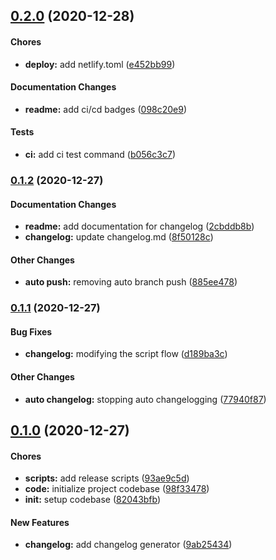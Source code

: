 ## [0.2.0](https://github.com/vaisakhpisharody/project-learn-react/tree/v0.2.0) (2020-12-28)

#### Chores

* **deploy:**  add netlify.toml ([e452bb99](https://github.com/vaisakhpisharody/project-learn-react/commit/e452bb99))

#### Documentation Changes

* **readme:**  add ci/cd badges ([098c20e9](https://github.com/vaisakhpisharody/project-learn-react/commit/098c20e9))

#### Tests

* **ci:**  add ci test command ([b056c3c7](https://github.com/vaisakhpisharody/project-learn-react/commit/b056c3c7))

### [0.1.2](https://github.com/vaisakhpisharody/project-learn-react/tree/v0.1.2) (2020-12-27)

#### Documentation Changes

* **readme:**  add documentation for changelog ([2cbddb8b](https://github.com/vaisakhpisharody/project-learn-react/commit/2cbddb8b))
* **changelog:**  update changelog.md ([8f50128c](https://github.com/vaisakhpisharody/project-learn-react/commit/8f50128c))

#### Other Changes

* **auto push:**  removing auto branch push ([885ee478](https://github.com/vaisakhpisharody/project-learn-react/commit/885ee478))

### [0.1.1](https://github.com/vaisakhpisharody/project-learn-react/tree/v0.1.1) (2020-12-27)

#### Bug Fixes

* **changelog:**  modifying the script flow ([d189ba3c](https://github.com/vaisakhpisharody/project-learn-react/commit/d189ba3c))

#### Other Changes

* **auto changelog:**  stopping auto changelogging ([77940f87](https://github.com/vaisakhpisharody/project-learn-react/commit/77940f87))

## [0.1.0](https://github.com/vaisakhpisharody/project-learn-react/tree/v0.1.0) (2020-12-27)

#### Chores

* **scripts:**  add release scripts ([93ae9c5d](https://github.com/vaisakhpisharody/project-learn-react/commit/93ae9c5d))
* **code:**  initialize project codebase ([98f33478](https://github.com/vaisakhpisharody/project-learn-react/commit/98f33478))
* **init:**  setup codebase ([82043bfb](https://github.com/vaisakhpisharody/project-learn-react/commit/82043bfb))

#### New Features

* **changelog:**  add changelog generator ([9ab25434](https://github.com/vaisakhpisharody/project-learn-react/commit/9ab25434))

